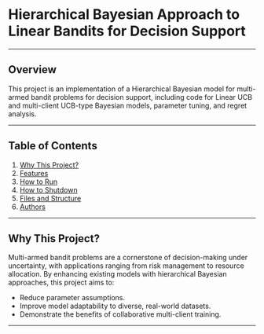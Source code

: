 # Hierarchical Bayesian Approach to Linear Bandits for Decision Support
---
## Overview

This project is an implementation of a Hierarchical Bayesian model for multi-armed bandit problems for decision support, including code for Linear UCB and multi-client UCB-type Bayesian models, parameter tuning, and regret analysis.

---

## Table of Contents

1. [Why This Project?](#why-this-project)
2. [Features](#features)
3. [How to Run](#how-to-run)
4. [How to Shutdown](#how-to-shutdown)
5. [Files and Structure](#files-and-structure)
6. [Authors](#authors)

---

## Why This Project?

Multi-armed bandit problems are a cornerstone of decision-making under uncertainty, with applications ranging from risk management to resource allocation. By enhancing existing models with hierarchical Bayesian approaches, this project aims to:
- Reduce parameter assumptions.
- Improve model adaptability to diverse, real-world datasets.
- Demonstrate the benefits of collaborative multi-client training.

---

## Features

- **Linear UCB Algorithm**: Implements a single-client model for baseline analysis.
- **Hierarchical Bayesian Model**: Introduces a multi-client model with Gaussian hyperparameters for improved accuracy.
- **Cumulative and Average Regret Analysis**: Measures algorithm performance over time.
- **Collaborative Training**: Shares knowledge across clients to optimize decisions.
- **Parameter Tuning**: Easily adjust parameters like lambda, delta, and noise variance.

---

## How to Run

1. **Clone the Repository**:  `https://github.com/alicialiu9/hierarchical-bayesian-bandits.git`  
   `git clone https://github.com/username/hierarchical-bayesian-bandits.git`
   `cd hierarchical-bayesian-bandits`

2. **Run the Linear UCB model**: `python linear_ucb.py`
3. **Run the Linear UCB model with a slider for parameters**: `python linear_slider.ipynb`
4. **Run the Multi-client model**: `python model2.ipynb`

## Acknowledgments

Special thanks to the FNM REU Site and UCLA Information Theory and Systems Lab for guiding this project, including Professor Suhas Diggavi and Bruce Huang, for their invaluable insights and support.

